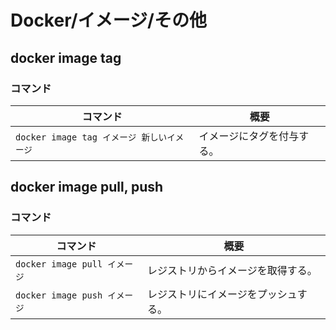 # Docker/イメージ/その他

## docker image tag

### コマンド

| コマンド                                   | 概要                       |
| ------------------------------------------ | -------------------------- |
| `docker image tag イメージ 新しいイメージ` | イメージにタグを付与する。 |

## docker image pull, push

### コマンド

| コマンド                     | 概要                                 |
| ---------------------------- | ------------------------------------ |
| `docker image pull イメージ` | レジストリからイメージを取得する。   |
| `docker image push イメージ` | レジストリにイメージをプッシュする。 |
